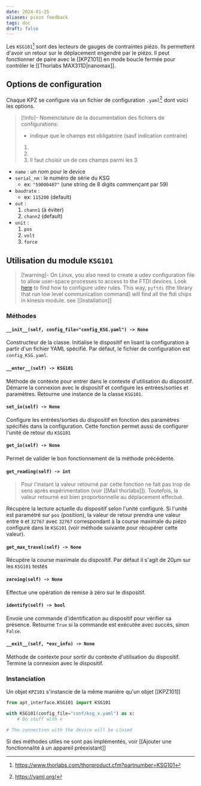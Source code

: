 ```yaml
---
date: 2024-01-25
aliases: piezo feedback
tags: doc
draft: false
---
```


Les `KSG101`[^1] sont des lecteurs de gauges de contraintes piézo. Ils permettent d'avoir un retour sur le déplacement engendré par le piézo. Il peut fonctionner de paire avec le [[KPZ101]] en mode boucle fermée pour contrôler le [[Thorlabs MAX311D|nanomax]].

## Options de configuration

Chaque KPZ se configure via un fichier de configuration `.yaml`[^2] dont voici les options.

> [!info]-
> Nomenclature de la documentation des fichiers de configurations:
> - indique que le champs est obligatoire (sauf indication contraire)
> 1.
> 2.
> 3. Il faut choisir un de ces champs parmi les 3

- `name` : un nom pour le device
- `serial_nm` : le numéro de série du KSG
	- ex: `"59000407"` (une string de 8 digits commençant par 59)
- `baudrate` : 
	- ex: `115200` (default)
- `out` :
	1. `chann1` (à éviter)
	2. `chann2` (default)
- `unit` :
	1. `pos`
	2. `volt`
	3. `force`

## Utilisation du module `KSG101`

> [!warning]-
> On Linux, you also need to create a udev configuration file to allow user-space processes to access to the FTDI devices. 
> Look [here](https://eblot.github.io/pyftdi/installation.html) to find how to configure udev rules.
> This way, `pyftdi` (the library that run low level communication command) will find all the ftdi chips in kinesis module.
> see [[Installation]]

### Méthodes

#### `__init__(self, config_file="config_KSG.yaml") -> None`

Constructeur de la classe. Initialise le dispositif en lisant la configuration à partir d'un fichier YAML spécifié. Par défaut, le fichier de configuration est `config_KSG.yaml`.

#### `__enter__(self) -> KSG101`

Méthode de contexte pour entrer dans le contexte d'utilisation du dispositif. Démarre la connexion avec le dispositif et configure les entrées/sorties et paramètres. Retourne une instance de la classe `KSG101`.

#### `set_io(self) -> None`

Configure les entrées/sorties du dispositif en fonction des paramètres spécifiés dans la configuration. Cette fonction permet aussi de configurer l'unité de retour du `KSG101`

#### `get_io(self) -> None`

Permet de valider le bon fonctionnement de la méthode précédente.

#### `get_reading(self) -> int`

> Pour l'instant la valeur retourné par cette fonction ne fait pas trop de sens après expérimentation (voir [[Mail thorlabs]]). Toutefois, la valeur retourné est bien proportionnelle au déplacement effectué.

Récupère la lecture actuelle du dispositif selon l'unité configuré. 
Si l'unité est paramétré sur `pos` (position), la valeur de retour prendra une valeur entre `0` et `32767` avec `32767` correspondant à la course maximale du piézo configuré dans le `KSG101` (voir méthode suivante pour récupérer cette valeur).

#### `get_max_travel(self) -> None`

Récupère la course maximale du dispositif.
Par défaut il s'agit de 20µm sur les `KSG101` testés

#### `zeroing(self) -> None`

Effectue une opération de remise à zéro sur le dispositif.

#### `identify(self) -> bool`

Envoie une commande d'identification au dispositif pour vérifier sa présence. Retourne `True` si la commande est exécutée avec succès, sinon `False`.

#### `__exit__(self, *exc_info) -> None`

Méthode de contexte pour sortir du contexte d'utilisation du dispositif. Termine la connexion avec le dispositif.

### Instanciation

Un objet `KPZ101` s'instancie de la même manière qu'un objet [[KPZ101]]

```python
from apt_interface.KSG101 import KSG101

with KSG101(config_file="conf/ksg_x.yaml") as x:
	# Do stuff with x

# The connection with the device will be closed
```

Si des méthodes utiles ne sont pas implémentés, voir [[Ajouter une fonctionnalité à un appareil préexistant]]

[^1]: https://www.thorlabs.com/thorproduct.cfm?partnumber=KSG101
[^2]: https://yaml.org/
